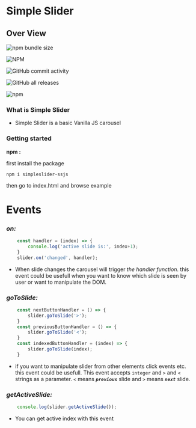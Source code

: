 # Simple Slider
## Over View
![npm bundle size](https://img.shields.io/bundlephobia/min/simpleslider-ssjs?style=plastic&label=Minified%20Size:)

![NPM](https://img.shields.io/npm/l/simpleslider-ssjs?style=plastic&label=License:)

![GitHub commit activity](https://img.shields.io/github/commit-activity/m/bb7hn/SimpleSlider?label=Total%20Commits:)

![GitHub all releases](https://img.shields.io/github/downloads/bb7hn/simpleSlider/total?style=plastic&color=lightgreen&label=Total%20Downloads%20(GitHub):)

![npm](https://img.shields.io/npm/dw/simpleslider-ssjs?style=plastic&color=lightgreen&label=Total%20Downloads%20(npm))
### What is Simple Slider
- Simple Slider is a basic Vanilla JS carousel
### Getting started
**npm :**

first install the package
```
npm i simpleslider-ssjs
```
then go to index.html and browse example

# Events
### ***on:***
```javascript
    const handler = (index) => { 
        console.log('active slide is:', index+1); 
    }
    slider.on('changed', handler);
```
- When slide changes the carousel will trigger *the handler function*. this event could be usefull when you want to know which slide is seen by user or want to manipulate the DOM. 

### ***goToSlide:***
```javascript
    const nextButtonHandler = () => { 
        slider.goToSlide('>');
    }
    const previousButtonHandler = () => { 
        slider.goToSlide('<');
    }
    const indexedButtonHandler = (index) => { 
        slider.goToSlide(index);
    }
```
- if you want to manipulate slider from other elements click events etc. this event could be usefull. This event accepts `integer` and `>` and `<` strings as a parameter.
`<` means ***`previous`*** slide and `>` means ***`next`*** slide.

### ***getActiveSlide:***
```javascript
    console.log(slider.getActiveSlide());
```
- You can get active index with this event